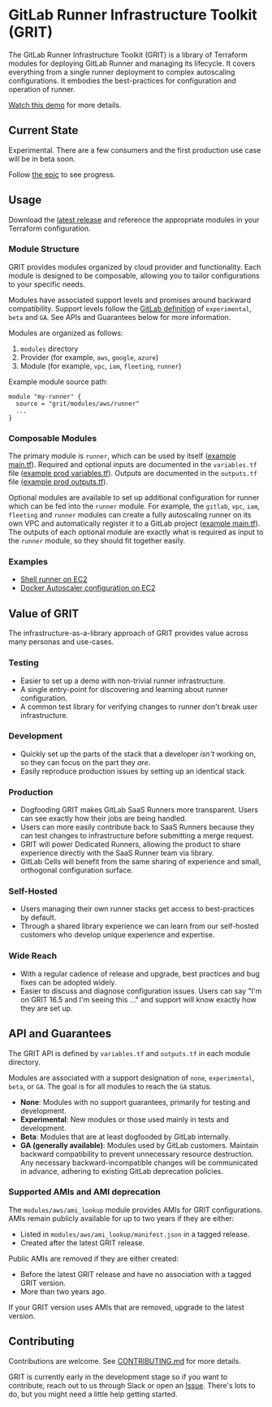 # GitLab Runner Infrastructure Toolkit (GRIT)

The GitLab Runner Infrastructure Toolkit (GRIT) is a library of
Terraform modules for deploying GitLab Runner and managing its
lifecycle. It covers everything from a single runner deployment to
complex autoscaling configurations. It embodies the best-practices
for configuration and operation of runner.

[Watch this demo](https://youtu.be/sWugZ_eW5nQ) for more details.

## Current State

Experimental. There are a few consumers and the first production use
case will be in beta soon.

Follow [the epic](https://gitlab.com/groups/gitlab-org/ci-cd/runner-tools/-/epics/1) to see progress.

## Usage

Download the [latest release](https://gitlab.com/gitlab-org/ci-cd/runner-tools/grit/-/releases) and reference the appropriate modules in your Terraform configuration.

### Module Structure

GRIT provides modules organized by cloud provider and functionality. Each module is designed to be composable, allowing you to tailor configurations to your specific needs.

Modules have associated support levels and promises around
backward compatibility. Support levels follow the
[GitLab definition](https://docs.gitlab.com/ee/policy/experiment-beta-support.html)
of `experimental`, `beta` and `GA`. See APIs and Guarantees below for more
information.

Modules are organized as follows:

1. `modules` directory
1. Provider (for example, `aws`, `google`, `azure`)
1. Module (for example, `vpc`, `iam`, `fleeting`, `runner`)

Example module source path:

```hcl
module "my-runner" {
  source = "grit/modules/aws/runner"
  ...
}
```

### Composable Modules

The primary module is `runner`, which can be used by itself
([example main.tf](examples/test-shell-runner-only-ec2/main.tf)).
Required and optional inputs are documented in the `variables.tf` file
([example prod variables.tf](modules/aws/runner/variables.tf)).
Outputs are documented in the `outputs.tf` file
([example prod outputs.tf](modules/aws/runner/outputs.tf)).

Optional modules are available to set up additional configuration for
runner which can be fed into the `runner` module. For example, the
`gitlab`, `vpc`, `iam`, `fleeting` and `runner` modules can create a
fully autoscaling runner on its own VPC and automatically register it
to a GitLab project ([example main.tf](examples/docker-autoscaler-ec2-deployed-with-gitlab-ci/main.tf)).
The outputs of each optional module are exactly what is required as input to the
`runner` module, so they should fit together easily.

### Examples

- [Shell runner on EC2](examples/test-shell-runner-only-ec2/main.tf)
- [Docker Autoscaler configuration on EC2](examples/docker-autoscaler-ec2-deployed-with-gitlab-ci/main.tf)

## Value of GRIT

The infrastructure-as-a-library approach of GRIT provides value across
many personas and use-cases.

### Testing

- Easier to set up a demo with non-trivial runner infrastructure.
- A single entry-point for discovering and learning about runner configuration.
- A common test library for verifying changes to runner don't break user infrastructure.

### Development

- Quickly set up the parts of the stack that a developer *isn't* working on, so they can focus on the part they *are*.
- Easily reproduce production issues by setting up an identical stack.

### Production

- Dogfooding GRIT makes GitLab SaaS Runners more transparent. Users can see exactly how their jobs are being handled.
- Users can more easily contribute back to SaaS Runners because they can test changes to infrastructure before submitting a merge request.
- GRIT will power Dedicated Runners, allowing the product to share experience directly with the SaaS Runner team via library.
- GitLab Cells will benefit from the same sharing of experience and small, orthogonal configuration surface.

### Self-Hosted

- Users managing their own runner stacks get access to best-practices by default.
- Through a shared library experience we can learn from our self-hosted customers who develop unique experience and expertise.

### Wide Reach

- With a regular cadence of release and upgrade, best practices and bug fixes can be adopted widely.
- Easier to discuss and diagnose configuration issues. Users can say "I'm on GRIT 16.5 and I'm seeing this ..." and support will know exactly how they are set up.

## API and Guarantees

The GRIT API is defined by `variables.tf` and `outputs.tf` in each module directory.

Modules are associated with a support designation of `none`, `experimental`, `beta`, or `GA`. The goal is for all 
modules to reach the `GA` status.

- **None**: Modules with no support guarantees, primarily for testing and development.
- **Experimental**: New modules or those used mainly in tests and development.
- **Beta**: Modules that are at least dogfooded by GitLab internally.
- **GA (generally available)**: Modules used by GitLab customers. Maintain backward compatibility to prevent unnecessary resource destruction. Any necessary backward-incompatible changes will be communicated in advance, adhering to existing GitLab deprecation policies.

### Supported AMIs and AMI deprecation

The `modules/aws/ami_lookup` module provides AMIs for GRIT configurations.
AMIs remain publicly available for up to two years if they are either:

- Listed in `modules/aws/ami_lookup/manifest.json` in a tagged release.
- Created after the latest GRIT release.

Public AMIs are removed if they are either created:

- Before the latest GRIT release and have no association with a tagged GRIT version.
- More than two years ago.

If your GRIT version uses AMIs that are removed, upgrade to the latest version.

## Contributing

Contributions are welcome. See [CONTRIBUTING.md](CONTRIBUTING.md) for more details.

GRIT is currently early in the development stage so if you want to
contribute, reach out to us through Slack or open an
[Issue](https://gitlab.com/gitlab-org/ci-cd/runner-tools/grit/-/issues). There's
lots to do, but you might need a little help getting started.
